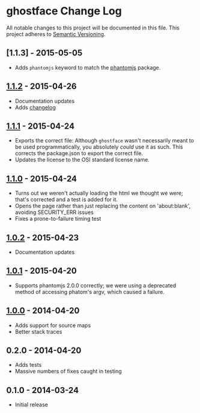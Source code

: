 # ghostface Change Log
All notable changes to this project will be documented in this file.
This project adheres to [Semantic Versioning](http://semver.org/).

## [1.1.3] - 2015-05-05
- Adds `phantomjs` keyword to match the [phantomjs][] package.

[phantomjs]: http://npm.im/phantomjs

## [1.1.2] - 2015-04-26
- Documentation updates
- Adds [changelog](./CHANGELOG.md)

## [1.1.1] - 2015-04-24
- Exports the correct file: Although `ghostface` wasn't necessarily meant to be
  used programmatically, you absolutely *could* use it as such. This corrects
  the package.json to export the correct file.
- Updates the license to the OSI standard license name.

## [1.1.0] - 2015-04-24
- Turns out we weren't actually loading the html we thought we were;
  that's corrected and a test is added for it.
- Opens the page rather than just replacing the content on
  'about:blank', avoiding SECURITY_ERR issues
- Fixes a prone-to-failure timing test

## [1.0.2] - 2015-04-23
- Documentation updates

## [1.0.1] - 2015-04-20
- Supports phantomjs 2.0.0 correctly; we were using a deprecated method of
  accessing phatom's argv, which caused a failure.

## [1.0.0] - 2014-04-20
- Adds support for source maps
- Better stack traces

## 0.2.0 - 2014-04-20
- Adds tests
- Massive numbers of fixes caught in testing

## 0.1.0 - 2014-03-24
- Initial release

[1.0.0]: https://github.com/fardog/ghostface/compare/v0.2.0...v1.0.0
[1.0.1]: https://github.com/fardog/ghostface/compare/v1.0.0...v1.0.1
[1.0.2]: https://github.com/fardog/ghostface/compare/v1.0.1...v1.0.2
[1.1.0]: https://github.com/fardog/ghostface/compare/v1.0.2...v1.1.0
[1.1.1]: https://github.com/fardog/ghostface/compare/v1.1.0...v1.1.1
[1.1.2]: https://github.com/fardog/ghostface/compare/v1.1.1...v1.1.2
